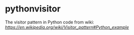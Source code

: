 # pythonvisitor

The visitor pattern in Python code from wiki: *https://en.wikipedia.org/wiki/Visitor_pattern#Python_example*
